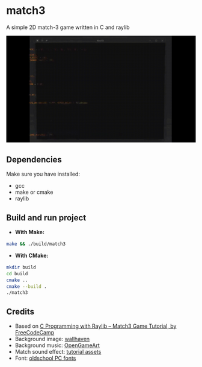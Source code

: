 # match3

A simple 2D match-3 game written in C and raylib

![Demo](assets/demo.gif)

## Dependencies

Make sure you have installed:

- gcc
- make or cmake
- raylib

## Build and run project

- **With Make:**

```bash
make && ./build/match3
```

- **With CMake:**

```bash
mkdir build
cd build
cmake ..
cmake --build .
./match3
```

## Credits

- Based on [C Programming with Raylib – Match3 Game Tutorial, by FreeCodeCamp](https://youtu.be/P7PMA3X1tf8?si=VhdXCoPHqO98TcAP)
- Background image: [wallhaven](https://wallhaven.cc/w/28yqpg)
- Background music: [OpenGameArt](https://opengameart.org/content/calm-ambient-2-synthwave-15k)
- Match sound effect: [tutorial assets](https://github.com/erikyuzwa/raylib-2d-ascii-match-3/blob/main/assets/match_old.mp3)
- Font: [oldschool PC fonts](https://int10h.org/oldschool-pc-fonts/)
